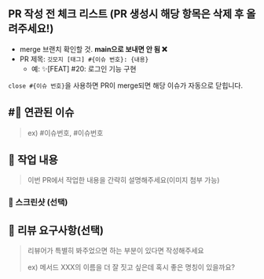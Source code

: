 ## PR 작성 전 체크 리스트 (PR 생성시 해당 항목은 삭제 후 올려주세요!)

- merge 브랜치 확인할 것. **main으로 보내면 안 됨 :x:**
- PR 제목: `깃모지 [태그] #{이슈 번호}: {내용}`
  - 예: ✨[FEAT] #20: 로그인 기능 구현

`close #{이슈 번호}`을 사용하면 PR이 merge되면 해당 이슈가 자동으로 닫힙니다.


## #⃣ 연관된 이슈

> ex) #이슈번호, #이슈번호

## 📝 작업 내용

> 이번 PR에서 작업한 내용을 간략히 설명해주세요(이미지 첨부 가능)

### 📸 스크린샷 (선택)

## 💬 리뷰 요구사항(선택)

> 리뷰어가 특별히 봐주었으면 하는 부분이 있다면 작성해주세요
>
> ex) 메서드 XXX의 이름을 더 잘 짓고 싶은데 혹시 좋은 명칭이 있을까요?

